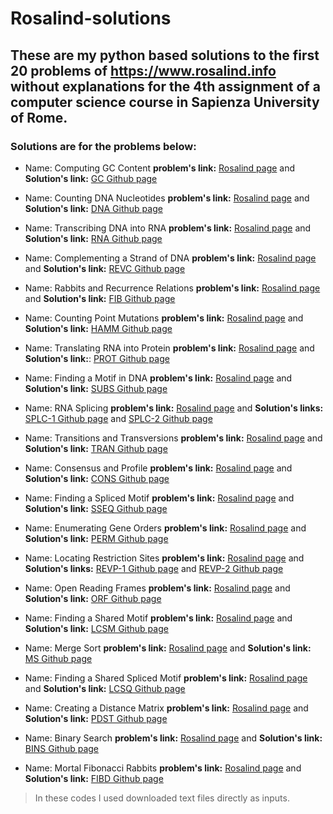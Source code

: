 # Rosalind-solutions

## These are my python based solutions to the first 20 problems of https://www.rosalind.info without explanations for the 4th assignment of a computer science course in Sapienza University of Rome.

### Solutions are for the problems below:

- Name: Computing GC Content	             **problem's link:** [Rosalind page](http://rosalind.info/problems/gc)    and **Solution's link:** [GC Github page](https://github.com/Hosseinem/Rosalind-solutions/blob/master/--%20%5Bgc%5D%20Computing%20GC%20Content	)

- Name: Counting DNA Nucleotides           **problem's link:** [Rosalind page](http://rosalind.info/problems/dna)   and **Solution's link:** [DNA Github page](https://github.com/Hosseinem/Rosalind-solutions/blob/master/01%20%5Bdna%5D%20Counting%20DNA%20Nucleotides)

- Name: Transcribing DNA into RNA          **problem's link:** [Rosalind page](http://rosalind.info/problems/rna)   and **Solution's link:** [RNA Github page](https://github.com/Hosseinem/Rosalind-solutions/blob/master/02%20%5Brna%5D%20Transcribing%20DNA%20into%20RNA)

- Name: Complementing a Strand of DNA      **problem's link:** [Rosalind page](http://rosalind.info/problems/revc)  and **Solution's link:** [REVC Github page](https://github.com/Hosseinem/Rosalind-solutions/blob/master/03%20%5Brevc%5D%20Complementing%20a%20Strand%20of%20DNA)

- Name: Rabbits and Recurrence Relations   **problem's link:** [Rosalind page](http://rosalind.info/problems/fib)   and **Solution's link:** [FIB Github page](https://github.com/Hosseinem/Rosalind-solutions/blob/master/04%20%5Bfib%5D%20Rabbits%20and%20Recurrence%20Relations)

- Name: Counting Point Mutations           **problem's link:** [Rosalind page](http://rosalind.info/problems/hamm)  and **Solution's link:** [HAMM Github page](https://github.com/Hosseinem/Rosalind-solutions/blob/master/05%20%5Bhamm%5D%20Counting%20Point%20Mutations)

- Name: Translating RNA into Protein       **problem's link:** [Rosalind page](http://rosalind.info/problems/prot)  and **Solution's link:**: [PROT Github page](https://github.com/Hosseinem/Rosalind-solutions/blob/master/06%20%5Bprot%5D%20Translating%20RNA%20into%20Protein)

- Name: Finding a Motif in DNA             **problem's link:** [Rosalind page](http://rosalind.info/problems/subs)  and **Solution's link:** [SUBS Github page](https://github.com/Hosseinem/Rosalind-solutions/blob/master/07%20%5Bsubs%5D%20Finding%20a%20Motif%20in%20DNA)

- Name: RNA Splicing                       **problem's link:** [Rosalind page](http://rosalind.info/problems/splc)  and **Solution's links:** [SPLC-1 Github page](https://github.com/Hosseinem/Rosalind-solutions/blob/master/08-1%20%5Bsplc%5D%20RNA%20Splicing) and [SPLC-2 Github page](https://github.com/Hosseinem/Rosalind-solutions/blob/master/08-2%20%5Bsplc%5D%20RNA%20Splicing)

- Name: Transitions and Transversions      **problem's link:** [Rosalind page](http://rosalind.info/problems/tran)  and **Solution's link:** [TRAN Github page](https://github.com/Hosseinem/Rosalind-solutions/blob/master/09%20%5Btran%5D%20Transitions%20and%20Transversions)

- Name: Consensus and Profile	             **problem's link:** [Rosalind page](http://rosalind.info/problems/cons)  and **Solution's link:** [CONS Github page](https://github.com/Hosseinem/Rosalind-solutions/blob/master/10%20%5Bcons%5D%20Consensus%20and%20Profile	)

- Name: Finding a Spliced Motif            **problem's link:** [Rosalind page](http://rosalind.info/problems/sseq)  and **Solution's link:** [SSEQ Github page](https://github.com/Hosseinem/Rosalind-solutions/blob/master/11%20%5Bsseq%5D%20Finding%20a%20Spliced%20Motif)

- Name: Enumerating Gene Orders            **problem's link:** [Rosalind page](http://rosalind.info/problems/perm)  and **Solution's link:** [PERM Github page](https://github.com/Hosseinem/Rosalind-solutions/blob/master/12%20%5Bperm%5D%20Enumerating%20Gene%20Orders)

- Name: Locating Restriction Sites         **problem's link:** [Rosalind page](http://rosalind.info/problems/revp)  and **Solution's links:** [REVP-1 Github page](https://github.com/Hosseinem/Rosalind-solutions/blob/master/13-1%20%5Brevp%5D%20Locating%20Restriction%20Sites) and [REVP-2 Github page](https://github.com/Hosseinem/Rosalind-solutions/blob/master/13-2%20%5Brevp%5D%20Locating%20Restriction%20Sites)

- Name: Open Reading Frames                **problem's link:** [Rosalind page](http://rosalind.info/problems/orf)   and **Solution's link:** [ORF Github page](https://github.com/Hosseinem/Rosalind-solutions/blob/master/14%20%5Borf%5D%20Open%20Reading%20Frames)

- Name: Finding a Shared Motif             **problem's link:** [Rosalind page](http://rosalind.info/problems/lcsm)  and **Solution's link:** [LCSM Github page](https://github.com/Hosseinem/Rosalind-solutions/blob/master/15%20%5Blcsm%5D%20Finding%20a%20Shared%20Motif)

- Name: Merge Sort                         **problem's link:** [Rosalind page](http://rosalind.info/problems/ms)    and **Solution's link:** [MS Github page](https://github.com/Hosseinem/Rosalind-solutions/blob/master/16%20%5Bms%5D%20Merge%20Sort)

- Name: Finding a Shared Spliced Motif     **problem's link:** [Rosalind page](http://rosalind.info/problems/lcsq)  and **Solution's link:** [LCSQ Github page](https://github.com/Hosseinem/Rosalind-solutions/blob/master/17%20%5Blcsq%5D%20Finding%20a%20Shared%20Spliced%20Motif)

- Name: Creating a Distance Matrix         **problem's link:** [Rosalind page](http://rosalind.info/problems/pdst)  and **Solution's link:** [PDST Github page](https://github.com/Hosseinem/Rosalind-solutions/blob/master/18%20%5Bpdst%5D%20Creating%20a%20Distance%20Matrix)

- Name: Binary Search	                     **problem's link:** [Rosalind page](http://rosalind.info/problems/bins)  and **Solution's link:** [BINS Github page](https://github.com/Hosseinem/Rosalind-solutions/blob/master/19%20%5Bbins%5D%20Binary%20Search	)

- Name: Mortal Fibonacci Rabbits           **problem's link:** [Rosalind page](http://rosalind.info/problems/fibd)  and **Solution's link:** [FIBD Github page](https://github.com/Hosseinem/Rosalind-solutions/blob/master/20%20%5Bfibd%5D%20Mortal%20Fibonacci%20Rabbits)



> In these codes I used downloaded text files directly as inputs.
